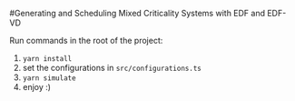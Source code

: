 #Generating and Scheduling Mixed Criticality Systems with EDF and EDF-VD

Run commands in the root of the project:
1. `yarn install`
2. set the configurations in `src/configurations.ts`
3. `yarn simulate`
4. enjoy :)
